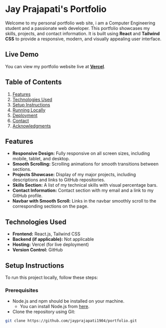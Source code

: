 # Jay Prajapati's Portfolio

Welcome to my personal portfolio web site, i am a Computer Engineering student and a passionate web developer. This portfolio showcases my skills, projects, and contact information. It is built using **React** and **Tailwind CSS** to provide a responsive, modern, and visually appealing user interface.

## Live Demo

You can view my portfolio website live at [**Vercel**](https://jayprajapati-three.vercel.app/).

## Table of Contents

1. [Features](#features)
2. [Technologies Used](#technologies-used)
3. [Setup Instructions](#setup-instructions)
4. [Running Locally](#running-locally)
5. [Deployment](#deployment)
6. [Contact](#contact)
7. [Acknowledgments](#acknowledgments)

## Features

- **Responsive Design:** Fully responsive on all screen sizes, including mobile, tablet, and desktop.
- **Smooth Scrolling:** Scrolling animations for smooth transitions between sections.
- **Projects Showcase:** Display of my major projects, including descriptions and links to GitHub repositories.
- **Skills Section:** A list of my technical skills with visual percentage bars.
- **Contact Information:** Contact section with my email and a link to my GitHub profile.
- **Navbar with Smooth Scroll:** Links in the navbar smoothly scroll to the corresponding sections on the page.

## Technologies Used

- **Frontend:** React.js, Tailwind CSS
- **Backend (if applicable):** Not applicable
- **Hosting:** Vercel (for live deployment)
- **Version Control:** GitHub

## Setup Instructions

To run this project locally, follow these steps:

### Prerequisites

- Node.js and npm should be installed on your machine.
  - You can install Node.js from [here](https://nodejs.org/).
- Clone the repository using Git:

```bash
git clone https://github.com/jayprajapati1904/portfolio.git
